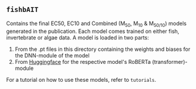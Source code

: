## `fishbAIT`

Contains the final EC50, EC10 and Combined (M<sub>50</sub>, M<sub>10</sub> & M<sub>50/10</sub>) models generated in the publication. Each model comes trained on either fish, invertebrate or algae data. A model is loaded in two parts:

1. From the .pt files in this directory containing the weights and biases for the DNN-module of the model
2. From [Huggingface](https://huggingface.co/StyrbjornKall) for the respective model's RoBERTa (transformer)-module

For a tutorial on how to use these models, refer to `tutorials`.